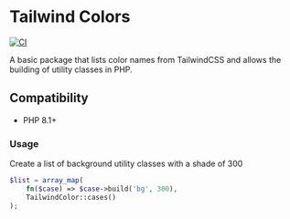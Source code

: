 # Tailwind Colors
[![CI](https://github.com/andrewskm/tailwind-colors/actions/workflows/ci.yml/badge.svg)](https://github.com/andrewskm/tailwind-colors/actions/workflows/ci.yml?query=branch%3Amain)

A basic package that lists color names from TailwindCSS and allows the building of utility classes in PHP.

## Compatibility
- PHP 8.1+

### Usage
Create a list of background utility classes with a shade of 300
```php 
$list = array_map(
    fn($case) => $case->build('bg', 300),
    TailwindColor::cases()
);
```
